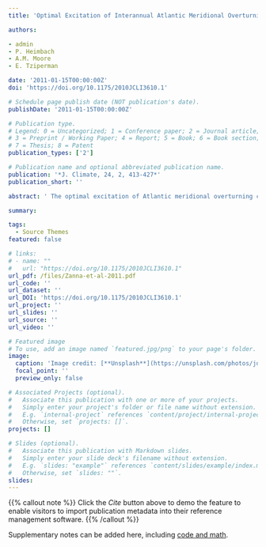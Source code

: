 ```yaml
---
title: 'Optimal Excitation of Interannual Atlantic Meridional Overturning Circulation Variability'

authors:

- admin
- P. Heimbach
- A.M. Moore
- E. Tziperman

date: '2011-01-15T00:00:00Z'
doi: 'https://doi.org/10.1175/2010JCLI3610.1'

# Schedule page publish date (NOT publication's date).
publishDate: '2011-01-15T00:00:00Z'

# Publication type.
# Legend: 0 = Uncategorized; 1 = Conference paper; 2 = Journal article;
# 3 = Preprint / Working Paper; 4 = Report; 5 = Book; 6 = Book section;
# 7 = Thesis; 8 = Patent
publication_types: ['2']

# Publication name and optional abbreviated publication name.
publication: '*J. Climate, 24, 2, 413-427*'
publication_short: ''

abstract: ' The optimal excitation of Atlantic meridional overturning circulation (MOC) anomalies is investigated in an ocean general circulation model with an idealized configuration. The optimal three-dimensional spatial structure of temperature and salinity perturbations, defined as the leading singular vector and generating the maximum amplification of MOC anomalies, is evaluated by solving a generalized eigenvalue problem using tangent linear and adjoint models. Despite the stable linearized dynamics, a large amplification of MOC anomalies, mostly due to the interference of nonnormal modes, is initiated by the optimal perturbations. The largest amplification of MOC anomalies, found to be excited by high-latitude deep density perturbations in the northern part of the basin, is achieved after about 7.5 years. The anomalies grow as a result of a conversion of mean available potential energy into potential and kinetic energy of the perturbations, reminiscent of baroclinic instability. The time scale of growth of MOC anomalies can be understood by examining the time evolution of deep zonal density gradients, which are related to the MOC via the thermal wind relation. The velocity of propagation of the density anomalies, found to depend on the horizontal component of the mean flow velocity and the mean density gradient, determines the growth time scale of the MOC anomalies and therefore provides an upper bound on the MOC predictability time. The results suggest that the nonnormal linearized ocean dynamics can give rise to enhanced MOC variability if, for instance, overflows, eddies, and/or deep convection can excite high-latitude density anomalies in the ocean interior with a structure resembling that of the optimal perturbations found in this study. The findings also indicate that errors in ocean initial conditions or in model parameterizations or processes, particularly at depth, may significantly reduce the Atlantic MOC predictability time to less than a decade.'

summary: 

tags:
  - Source Themes
featured: false

# links:
# - name: ""
#   url: "https://doi.org/10.1175/2010JCLI3610.1"
url_pdf: /files/Zanna-et-al-2011.pdf
url_code: ''
url_dataset: ''
url_DOI: 'https://doi.org/10.1175/2010JCLI3610.1'
url_project: ''
url_slides: ''
url_source: ''
url_video: ''

# Featured image
# To use, add an image named `featured.jpg/png` to your page's folder.
image:
  caption: 'Image credit: [**Unsplash**](https://unsplash.com/photos/jdD8gXaTZsc)'
  focal_point: ''
  preview_only: false

# Associated Projects (optional).
#   Associate this publication with one or more of your projects.
#   Simply enter your project's folder or file name without extension.
#   E.g. `internal-project` references `content/project/internal-project/index.md`.
#   Otherwise, set `projects: []`.
projects: []

# Slides (optional).
#   Associate this publication with Markdown slides.
#   Simply enter your slide deck's filename without extension.
#   E.g. `slides: "example"` references `content/slides/example/index.md`.
#   Otherwise, set `slides: ""`.
slides:
---
```


{{% callout note %}}
Click the _Cite_ button above to demo the feature to enable visitors to import publication metadata into their reference management software.
{{% /callout %}}

Supplementary notes can be added here, including [code and math](https://wowchemy.com/docs/content/writing-markdown-latex/).
